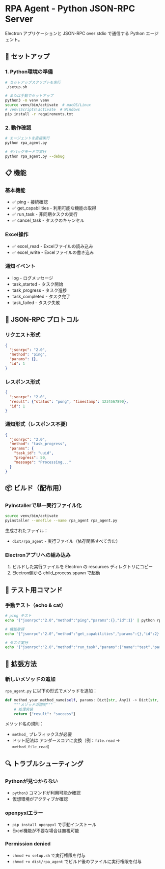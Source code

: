 # RPA Agent - Python JSON-RPC Server

Electron アプリケーションと JSON-RPC over stdio で通信する Python エージェント。

## 🚀 セットアップ

### 1. Python環境の準備

```bash
# セットアップスクリプトを実行
./setup.sh

# または手動でセットアップ
python3 -m venv venv
source venv/bin/activate  # macOS/Linux
# venv\Scripts\activate  # Windows
pip install -r requirements.txt
```

### 2. 動作確認

```bash
# エージェントを直接実行
python rpa_agent.py

# デバッグモードで実行
python rpa_agent.py --debug
```

## 📋 機能

### 基本機能
- ✅ ping - 接続確認
- ✅ get_capabilities - 利用可能な機能の取得
- ✅ run_task - 非同期タスクの実行
- ✅ cancel_task - タスクのキャンセル

### Excel操作
- ✅ excel_read - Excelファイルの読み込み
- ✅ excel_write - Excelファイルの書き込み

### 通知イベント
- log - ログメッセージ
- task_started - タスク開始
- task_progress - タスク進捗
- task_completed - タスク完了
- task_failed - タスク失敗

## 🔧 JSON-RPC プロトコル

### リクエスト形式
```json
{
  "jsonrpc": "2.0",
  "method": "ping",
  "params": {},
  "id": 1
}
```

### レスポンス形式
```json
{
  "jsonrpc": "2.0",
  "result": {"status": "pong", "timestamp": 1234567890},
  "id": 1
}
```

### 通知形式（レスポンス不要）
```json
{
  "jsonrpc": "2.0",
  "method": "task_progress",
  "params": {
    "task_id": "uuid",
    "progress": 50,
    "message": "Processing..."
  }
}
```

## 📦 ビルド（配布用）

### PyInstallerで単一実行ファイル化

```bash
source venv/bin/activate
pyinstaller --onefile --name rpa_agent rpa_agent.py
```

生成されたファイル：
- `dist/rpa_agent` - 実行ファイル（依存関係すべて含む）

### Electronアプリへの組み込み

1. ビルドした実行ファイルを Electron の resources ディレクトリにコピー
2. Electron側から child_process.spawn で起動

## 🧪 テスト用コマンド

### 手動テスト（echo & cat）

```bash
# ping テスト
echo '{"jsonrpc":"2.0","method":"ping","params":{},"id":1}' | python rpa_agent.py

# 機能取得
echo '{"jsonrpc":"2.0","method":"get_capabilities","params":{},"id":2}' | python rpa_agent.py

# タスク実行
echo '{"jsonrpc":"2.0","method":"run_task","params":{"name":"test","params":{}},"id":3}' | python rpa_agent.py
```

## 📝 拡張方法

### 新しいメソッドの追加

`rpa_agent.py` に以下の形式でメソッドを追加：

```python
def method_your_method_name(self, params: Dict[str, Any]) -> Dict[str, Any]:
    """メソッドの説明"""
    # 処理実装
    return {"result": "success"}
```

メソッド名の規則：
- `method_` プレフィックスが必要
- ドット記法は アンダースコアに変換（例：`file.read` → `method_file_read`）

## 🔍 トラブルシューティング

### Pythonが見つからない
- `python3` コマンドが利用可能か確認
- 仮想環境がアクティブか確認

### openpyxlエラー
- `pip install openpyxl` で手動インストール
- Excel機能が不要な場合は無視可能

### Permission denied
- `chmod +x setup.sh` で実行権限を付与
- `chmod +x dist/rpa_agent` でビルド後のファイルに実行権限を付与
